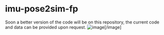 # imu-pose2sim-fp
Soon a better version of the code will be on this repository, the current code and data can be provided upon request.
![image](https://github.com/yacine1007/imu-pose2sim-fp/assets/5022621/a4464312-f33f-47ed-aad2-fc462cbafda9)[/image]
